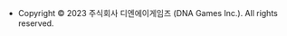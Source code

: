 <div id="copyright">
					<ul>
						<li>Copyright © 2023 주식회사 디엔에이게임즈 (DNA Games Inc.). All rights reserved.</li>
					</ul>
				</div>
